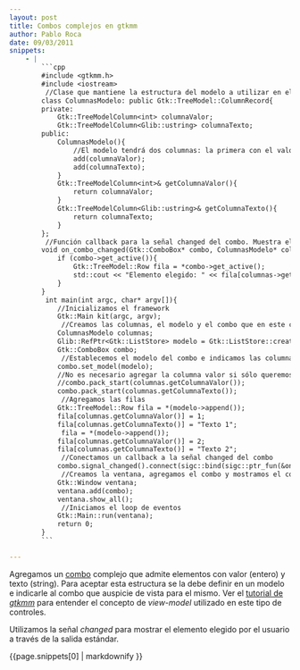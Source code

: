 ```yaml
---
layout: post
title: Combos complejos en gtkmm
author: Pablo Roca
date: 09/03/2011
snippets: 
    - |
        ```cpp
        #include <gtkmm.h>
        #include <iostream>
         //Clase que mantiene la estructura del modelo a utilizar en el combo
        class ColumnasModelo: public Gtk::TreeModel::ColumnRecord{
        private:
            Gtk::TreeModelColumn<int> columnaValor;
            Gtk::TreeModelColumn<Glib::ustring> columnaTexto;
        public:
            ColumnasModelo(){
                //El modelo tendrá dos columnas: la primera con el valor entero, la segunda con el texto string unicode.
                add(columnaValor);
                add(columnaTexto);
            }
            Gtk::TreeModelColumn<int>& getColumnaValor(){
                return columnaValor;
            }
            Gtk::TreeModelColumn<Glib::ustring>& getColumnaTexto(){
                return columnaTexto;
            }
        };
         //Función callback para la señal changed del combo. Muestra el valor actual por salida estándar
        void on_combo_changed(Gtk::ComboBox* combo, ColumnasModelo* columnas){
            if (combo->get_active()){
                Gtk::TreeModel::Row fila = *combo->get_active();
                std::cout << "Elemento elegido: " << fila[columnas->getColumnaTexto()] << " con valor: " << fila[columnas->getColumnaValor()] << std::endl;
            }
        }
         int main(int argc, char* argv[]){
            //Inicializamos el framework
            Gtk::Main kit(argc, argv);
             //Creamos las columnas, el modelo y el combo que en este caso será la vista para el modelo planteado
            ColumnasModelo columnas;
            Glib::RefPtr<Gtk::ListStore> modelo = Gtk::ListStore::create(columnas);
            Gtk::ComboBox combo;
             //Establecemos el modelo del combo e indicamos las columnas a mostrar
            combo.set_model(modelo);
            //No es necesario agregar la columna valor si sólo queremos mostrar el texto
            //combo.pack_start(columnas.getColumnaValor());
            combo.pack_start(columnas.getColumnaTexto());
             //Agregamos las filas
            Gtk::TreeModel::Row fila = *(modelo->append());
            fila[columnas.getColumnaValor()] = 1;
            fila[columnas.getColumnaTexto()] = "Texto 1";
             fila = *(modelo->append());
            fila[columnas.getColumnaValor()] = 2;
            fila[columnas.getColumnaTexto()] = "Texto 2";
             //Conectamos un callback a la señal changed del combo
            combo.signal_changed().connect(sigc::bind(sigc::ptr_fun(&on_combo_changed), &combo, &columnas));
             //Creamos la ventana, agregamos el combo y mostramos el contenido
            Gtk::Window ventana;
            ventana.add(combo);
            ventana.show_all();
             //Iniciamos el loop de eventos
            Gtk::Main::run(ventana);
            return 0;
        }
        ```

---
```

<div class="entry-content">
						<p>Agregamos un <a href="http://library.gnome.org/devel/gtkmm-tutorial/stable/sec-combobox.html">combo</a> complejo que admite elementos con valor (entero) y texto (string). Para aceptar esta estructura se la debe definir en un modelo e indicarle al combo que auspicie de vista para el mismo. Ver el <a href="http://library.gnome.org/devel/gtkmm-tutorial/2.91/chapter-combobox.html">tutorial de <em>gtkmm</em></a> para entender el concepto de <em>view-model</em> utilizado en este tipo de controles.</p>
<p>Utilizamos la señal <em>changed</em> para mostrar el elemento elegido por el usuario a través de la salida estándar.</p>
<div><div>{{page.snippets[0] | markdownify }}</div></div>
											</div>

